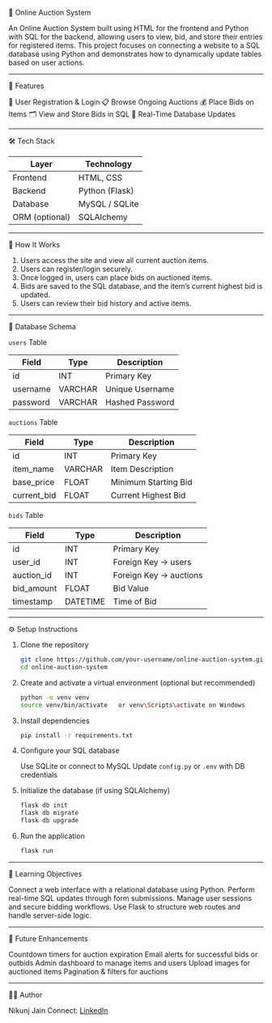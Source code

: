  🛒 Online Auction System

An Online Auction System built using HTML for the frontend and Python with SQL for the backend, allowing users to view, bid, and store their entries for registered items. This project focuses on connecting a website to a SQL database using Python and demonstrates how to dynamically update tables based on user actions.

---

 📌 Features

 🔐 User Registration & Login
 📋 Browse Ongoing Auctions
 💰 Place Bids on Items
 🗂️ View and Store Bids in SQL
 🔄 Real-Time Database Updates

---

 🛠️ Tech Stack

| Layer          | Technology     |
| -------------- | -------------- |
| Frontend       | HTML, CSS      |
| Backend        | Python (Flask) |
| Database       | MySQL / SQLite |
| ORM (optional) | SQLAlchemy     |

---

 🚀 How It Works

1. Users access the site and view all current auction items.
2. Users can register/login securely.
3. Once logged in, users can place bids on auctioned items.
4. Bids are saved to the SQL database, and the item’s current highest bid is updated.
5. Users can review their bid history and active items.

---

 📂 Database Schema

 `users` Table

| Field    | Type    | Description     |
| -------- | ------- | --------------- |
| id       | INT     | Primary Key     |
| username | VARCHAR | Unique Username |
| password | VARCHAR | Hashed Password |

 `auctions` Table

| Field        | Type    | Description          |
| ------------ | ------- | -------------------- |
| id           | INT     | Primary Key          |
| item\_name   | VARCHAR | Item Description     |
| base\_price  | FLOAT   | Minimum Starting Bid |
| current\_bid | FLOAT   | Current Highest Bid  |

 `bids` Table

| Field       | Type     | Description            |
| ----------- | -------- | ---------------------- |
| id          | INT      | Primary Key            |
| user\_id    | INT      | Foreign Key → users    |
| auction\_id | INT      | Foreign Key → auctions |
| bid\_amount | FLOAT    | Bid Value              |
| timestamp   | DATETIME | Time of Bid            |

---

 ⚙️ Setup Instructions

1. Clone the repository

   ```bash
   git clone https://github.com/your-username/online-auction-system.git
   cd online-auction-system
   ```

2. Create and activate a virtual environment (optional but recommended)

   ```bash
   python -m venv venv
   source venv/bin/activate   or venv\Scripts\activate on Windows
   ```

3. Install dependencies

   ```bash
   pip install -r requirements.txt
   ```

4. Configure your SQL database

    Use SQLite or connect to MySQL
    Update `config.py` or `.env` with DB credentials

5. Initialize the database (if using SQLAlchemy)

   ```bash
   flask db init
   flask db migrate
   flask db upgrade
   ```

6. Run the application

   ```bash
   flask run
   ```

---



 🎯 Learning Objectives

 Connect a web interface with a relational database using Python.
 Perform real-time SQL updates through form submissions.
 Manage user sessions and secure bidding workflows.
 Use Flask to structure web routes and handle server-side logic.

---

 🧠 Future Enhancements

 Countdown timers for auction expiration
 Email alerts for successful bids or outbids
 Admin dashboard to manage items and users
 Upload images for auctioned items
 Pagination & filters for auctions

---

 👨‍💻 Author

Nikunj Jain
Connect: [LinkedIn](https://www.linkedin.com/in/nikunjjain29/) 


